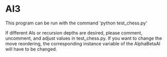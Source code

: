 # AI3

This program can be run with the command 'python test_chess.py'

If different AIs or recursion depths are desired, please comment, uncomment, and adjust values in test_chess.py. If you want to change the move reordering, the corresponding instance variable of the AlphaBetaAI will have to be changed.
